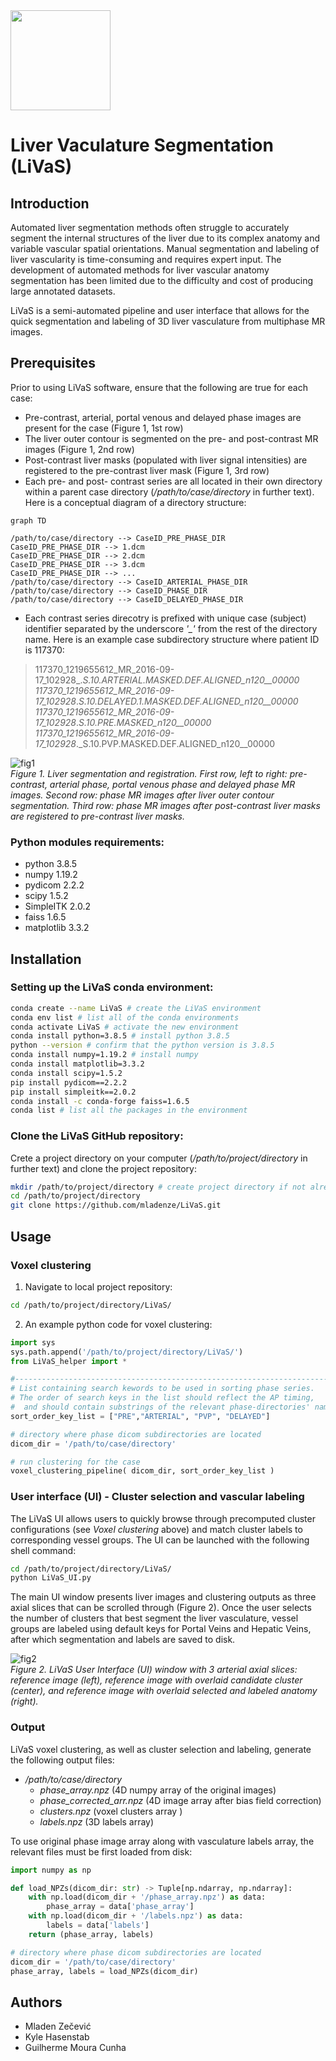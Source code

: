 <img src = "./images/LiVaS_Logo.png" width="160">  

# Liver Vaculature Segmentation (LiVaS) 

## Introduction

Automated liver segmentation methods often struggle to accurately segment the internal structures of the liver due to its complex anatomy and variable vascular spatial orientations. Manual segmentation and labeling of liver vascularity is time-consuming and requires expert input. The development of automated methods for liver vascular anatomy segmentation has been limited due to the difficulty and cost of producing large annotated datasets.

LiVaS is a semi-automated pipeline and user interface that allows for the quick segmentation and labeling of 3D liver vasculature from multiphase MR images.

## Prerequisites

Prior to using LiVaS software, ensure that the following are true for each case:
- Pre-contrast, arterial, portal venous and delayed phase images are present for the case (Figure 1, 1st row)
- The liver outer contour is segmented on the pre- and post-contrast MR images (Figure 1, 2nd row)
- Post-contrast liver masks (populated with liver signal intensities) are registered to the pre-contrast liver mask (Figure 1, 3rd row)
- Each pre- and post- contrast series are all located in their own directory within a parent case directory (*/path/to/case/directory* in further text). Here is a conceptual diagram of a directory structure:
```mermaid
graph TD

/path/to/case/directory --> CaseID_PRE_PHASE_DIR
CaseID_PRE_PHASE_DIR --> 1.dcm
CaseID_PRE_PHASE_DIR --> 2.dcm
CaseID_PRE_PHASE_DIR --> 3.dcm
CaseID_PRE_PHASE_DIR --> ...
/path/to/case/directory --> CaseID_ARTERIAL_PHASE_DIR
/path/to/case/directory --> CaseID_PHASE_DIR
/path/to/case/directory --> CaseID_DELAYED_PHASE_DIR
```
- Each contrast series direcotry is prefixed with unique case (subject) identifier separated by the underscore *'_'* from the rest of the directory name. Here is an example case subdirectory structure where patient ID is 117370:
> 117370_1219655612_MR_2016-09-17_102928_._S.10.ARTERIAL.MASKED.DEF.ALIGNED_n120__00000
> 117370_1219655612_MR_2016-09-17_102928_._S.10.DELAYED.1.MASKED.DEF.ALIGNED_n120__00000
> 117370_1219655612_MR_2016-09-17_102928_._S.10.PRE.MASKED_n120__00000
> 117370_1219655612_MR_2016-09-17_102928_._S.10.PVP.MASKED.DEF.ALIGNED_n120__00000

![fig1](./images/Figure1_phase_images_case106428.png)  
*Figure 1. Liver segmentation and registration. First row, left to right: pre-contrast, arterial phase, portal venous phase and delayed phase MR images. Second row: phase MR images after liver outer contour segmentation. Third row: phase MR images after post-contrast liver masks are registered to pre-contrast liver masks.*

### Python modules requirements:
- python 3.8.5
- numpy 1.19.2
- pydicom 2.2.2
- scipy 1.5.2
- SimpleITK 2.0.2
- faiss 1.6.5
- matplotlib 3.3.2

## Installation

### Setting up the LiVaS conda environment:
```bash
conda create --name LiVaS # create the LiVaS environment
conda env list # list all of the conda environments
conda activate LiVaS # activate the new environment
conda install python=3.8.5 # install python 3.8.5
python --version # confirm that the python version is 3.8.5
conda install numpy=1.19.2 # install numpy
conda install matplotlib=3.3.2
conda install scipy=1.5.2
pip install pydicom==2.2.2
pip install simpleitk==2.0.2
conda install -c conda-forge faiss=1.6.5
conda list # list all the packages in the environment
```
### Clone the LiVaS GitHub repository:
Crete a project directory on your computer (*/path/to/project/directory* in further text) and clone the project repository:
```bash
mkdir /path/to/project/directory # create project directory if not already present
cd /path/to/project/directory
git clone https://github.com/mladenze/LiVaS.git
```

## Usage

### Voxel clustering  
1. Navigate to local project repository:
```bash
cd /path/to/project/directory/LiVaS/
```
2. An example python code for voxel clustering:
```python
import sys
sys.path.append('/path/to/project/directory/LiVaS/')
from LiVaS_helper import *

#-------------------------------------------------------------------------
# List containing search kewords to be used in sorting phase series.
# The order of search keys in the list should reflect the AP timing,
#  and should contain substrings of the relevant phase-directories' names.
sort_order_key_list = ["PRE","ARTERIAL", "PVP", "DELAYED"]

# directory where phase dicom subdirectories are located
dicom_dir = '/path/to/case/directory'

# run clustering for the case
voxel_clustering_pipeline( dicom_dir, sort_order_key_list )
```

### User interface (UI) - Cluster selection and vascular labeling  
The LiVaS UI allows users to quickly browse through precomputed cluster configurations (see *Voxel clustering* above) and match cluster labels to corresponding vessel groups.
The UI can be launched with the following shell command:
```bash
cd /path/to/project/directory/LiVaS/
python LiVaS_UI.py
```
The main UI window presents liver images and clustering outputs as three axial slices that can be scrolled through (Figure 2).  Once the user selects the number of clusters that best segment the liver vasculature, vessel groups are labeled using default keys for Portal Veins and Hepatic Veins, after which segmentation and labels are saved to disk.

![fig2](./images/LiVaS_UI_3.png)  
*Figure 2. LiVaS User Interface (UI) window with 3 arterial axial slices: reference image (left), reference image with overlaid candidate cluster (center), and reference image with overlaid selected and labeled anatomy (right).*

### Output
LiVaS voxel clustering, as well as cluster selection and labeling, generate the following output files:  
- */path/to/case/directory*  
	- *phase_array.npz* (4D numpy array of the original images)  
	- *phase_corrected_arr.npz* (4D image array after bias field correction)  
	- *clusters.npz* (voxel clusters array )  
	- *labels.npz* (3D labels array)  

To use original phase image array along with vasculature labels array, the relevant files must be first loaded from disk:
```python
import numpy as np

def load_NPZs(dicom_dir: str) -> Tuple[np.ndarray, np.ndarray]:
    with np.load(dicom_dir + '/phase_array.npz') as data:
        phase_array = data['phase_array']
    with np.load(dicom_dir + '/labels.npz') as data:
        labels = data['labels']
    return (phase_array, labels)

# directory where phase dicom subdirectories are located
dicom_dir = '/path/to/case/directory'
phase_array, labels = load_NPZs(dicom_dir)
```

## Authors
- Mladen Zečević
- Kyle Hasenstab
- Guilherme Moura Cunha
